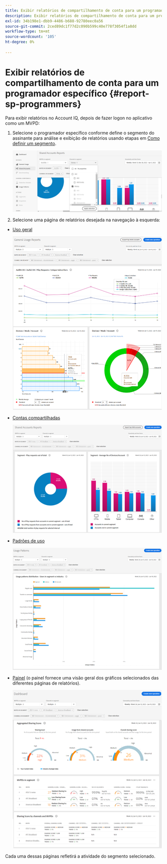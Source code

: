 ```yaml
---
title: Exibir relatórios de compartilhamento de conta para um programador específico
description: Exibir relatórios de compartilhamento de conta para um programador específico
exl-id: 34b198e1-dbb9-4486-b688-92780eec0a56
source-git-commit: 2ced89dc1f77d2c090b599c40e778f3054f1a8dd
workflow-type: tm+mt
source-wordcount: '105'
ht-degree: 0%

---
```


# Exibir relatórios de compartilhamento de conta para um programador específico {#report-sp-programmers}

Para exibir relatórios no Account IQ, depois de fazer logon no aplicativo como um MVPD:

1. Selecione o programador específico conforme define o segmento do assinante para análise e exibição de relatórios usando etapas em [Como definir um segmento](/help/accountiq/howto-select-segment-timeframe.md).

   ![selecionar canais](assets/programmer-selection.png)


1. Selecione uma página de relatórios desejada na navegação à esquerda:

* [Uso geral](/help/accountiq/general-usage-reports.md)

  ![](assets/specific-mvpd-gen-usage.png)
* [Contas compartilhadas](/help/accountiq/shared-acc-reports.md)

  ![](assets/specific-mvpd-shared-acc.png)
* [Padrões de uso](/help/accountiq/usage-patterns.md)

  ![](assets/specific-mvpd-usage-pattern.png)

* [Painel](/help/accountiq/dashboard.md) (o painel fornece uma visão geral dos gráficos selecionados das diferentes páginas de relatórios).

  ![](assets/specific-mvpd-dashboard.png)

Cada uma dessas páginas refletirá a atividade do segmento selecionado.
